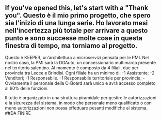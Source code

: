 If you've opened this, let's start with a "Thank you".
Questo è il mio primo progetto, che spero sia l'inizio di una lunga serie.
Ho lavorato mesi nell'incertezza più totale per arrivare a questo punto e sono successe molte cose in questa finestra di tempo, ma torniamo al progetto.
---------------------------------------------------------------------------------------------------------------------------------------------------------
Questo è KEEPER, un'architettura a microservizi pensata per le PMI. Nel nostro caso, la PMI sarà la DGAuto, un concessionario multimarca presente nel 
territorio salentino. Al momento è composto da 4 filiali, due per provincia tra Lecce e Brindisi. Ogni filiale ha un minimo di:
-1 Assistente;
-2 Venditori;
-1 Responsabile.
-1 Responsabile territoriale per provincia;
-Ovviamente il personale della C-Board sarà unico e avrà accesso completo al 90% delle funzioni.

Il tutto è organizzato in una struttura piramidale per gestire le autorizzazioni e la sicurezza del sistema, in modo che personale meno qualificato o
con meno autorizzazioni non possa effettuare pesanti modifiche al sistema.
##DA FINIRE
